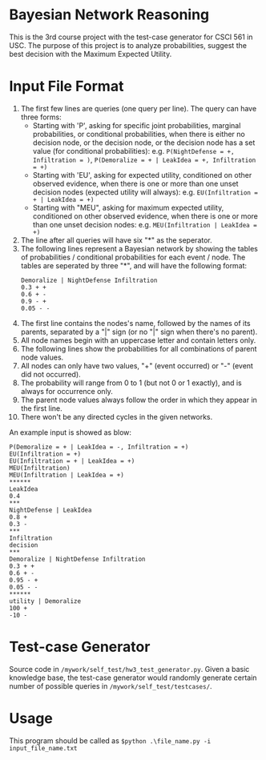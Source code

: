 # Bayesian Network Reasoning
This is the 3rd course project with the test-case generator for CSCI 561 in USC. The purpose of this project is to analyze probabilities, suggest the best decision with the Maximum Expected Utility.

# Input File Format
1. The first few lines are queries (one query per line). The query can have three forms:
    - Starting with 'P', asking for specific joint probabilities, marginal probabilities, or conditional probabilities, when there is either no decision node, or the decision node, or the decision node has a set value (for conditional probabilities): e.g. `P(NightDefense = +, Infiltration = )`, `P(Demoralize = + | LeakIdea = +, Infiltration = +)`
    - Starting with 'EU', asking for expected utility, conditioned on other observed evidence, when there is one or more than one unset decision nodes (expected utility will always): e.g. `EU(Infiltration = + | LeakIdea = +)`
    - Starting with "MEU", asking for maximum expected utility, conditioned on other observed evidence, when there is one or more than one unset decision nodes: e.g. `MEU(Infiltration | LeakIdea = +)`
2. The line after all queries will have six "*" as the seperator.
3. The following lines represent a Bayesian network by showing the tables of probabilities / conditional probabilities for each event / node. The tables are seperated by three "*", and will have the following format:
    ```  
    Demoralize | NightDefense Infiltration  
    0.3 + +  
    0.6 + -  
    0.9 - +  
    0.05 - -
    ```
4. The first line contains the nodes's name, followed by the names of its parents, separated by a "|" sign (or no "|" sign when there's no parent).
5. All node names begin with an uppercase letter and contain letters only.
6. The following lines show the probabilities for all combinations of parent node values.
7. All nodes can only have two values, "+" (event occurred) or "-" (event did not occurred).
8. The probability will range from 0 to 1 (but not 0 or 1 exactly), and is always for occurrence only.
9. The parent node values always follow the order in which they appear in the first line.
10. There won't be any directed cycles in the given networks.

An example input is showed as blow:
```
P(Demoralize = + | LeakIdea = -, Infiltration = +)
EU(Infiltration = +)
EU(Infiltration = + | LeakIdea = +)
MEU(Infiltration)
MEU(Infiltration | LeakIdea = +)
******
LeakIdea
0.4
***
NightDefense | LeakIdea
0.8 +
0.3 -
***
Infiltration
decision
***
Demoralize | NightDefense Infiltration
0.3 + +
0.6 + -
0.95 - +
0.05 - -
******
utility | Demoralize
100 +
-10 -
```

# Test-case Generator
Source code in `/mywork/self_test/hw3_test_generator.py`. Given a basic knowledge base, the test-case generator would randomly generate certain number of possible queries in `/mywork/self_test/testcases/`.

# Usage
This program should be called as `$python .\file_name.py -i input_file_name.txt`
